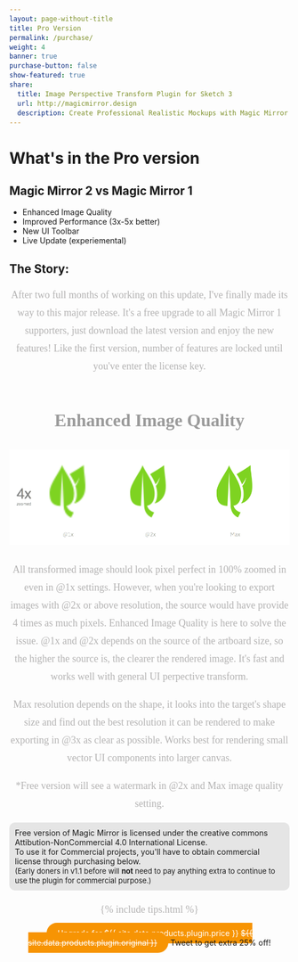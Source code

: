 ```yaml
---
layout: page-without-title
title: Pro Version
permalink: /purchase/
weight: 4
banner: true
purchase-button: false
show-featured: true
share:
  title: Image Perspective Transform Plugin for Sketch 3
  url: http://magicmirror.design
  description: Create Professional Realistic Mockups with Magic Mirror 2
---
```


<style type="text/css">
  	h3 {
  		/* 1. Download the plug: */
  		font-family: Asap-Regular;
  		font-size: 32px;
  		color: #9B9B9B;
  		line-height: 42px;
  		margin-top: 60px;
  		text-align: center;
  	}
  	p {
		font-family: Asap-Regular;
		font-size: 18px;
		color: #B3B2B2;
		line-height: 32px;
		text-align: center;
  	}
	.purchase-button
	{
	    color: #fff !important;
		background-color: #F79403;
		padding: 10px 20px 10px 20px;
		border-radius: 20px;
		text-decoration: none !important;
	}

	.custom-button-nav
	{
		margin: 0 0px 0 10px;
	}

	.fourth-block
	{
		width: 100%;
		background-color: #E5E5E5;
		border-radius: 10px;
	}

	.fourth-block-center
	{
		padding: 10px 10px 10px 10px;
	}

	.fourth-block-center span
	{
		font-size: 13px;
	}

	.fourth-block-center span span
	{
		font-weight: bold;
	}

	.fifth-block
	{
		background-color: #FFF7D0;
		width:100%;
		border-radius: 10px;
	}

	.fifth-first
	{
		float: left;
		width: 30%;
		padding: 0 15px 0 15px;
		text-align: center;
	}

	.fifth-second
	{
		float: left;
		width: 30%;
		padding: 0 20px 0 0px;
	}

	.sixth-block
	{
		width: 100%;
		text-align: center;
	}

	.seventh-block
	{
		width: 100%;
		background-color: #FAFAFA;
	}

	.seventh-first
	{
		width: 23%;
		float: left;
	}

	.seventh-second
	{
		width: 23%;
		float: left;
		padding: 0 15px 0 0;
	}

	.seventh-third
	{
		width: 23%;
		float: left;
		padding: 0 0px 0 10px;
	}

	.seventh-fourth
	{
		width: 23%;
		float: right;
	}


</style>

# What's in the Pro version

## Magic Mirror 2 vs Magic Mirror 1

- Enhanced Image Quality
- Improved Performance (3x-5x better)
- New UI Toolbar
- Live Update (experiemental)

## The Story:

After two full months of working on this update, I've finally made its way to this major release. It's a free upgrade to all Magic Mirror 1 supporters, just download the latest version and enjoy the new features! Like the first version, number of features are locked until you've enter the license key.


### Enhanced Image Quality

![](/images/enhanced-image-quality.png)

All transformed image should look pixel perfect in 100% zoomed in even in @1x settings.
However, when you're looking to export images with @2x or above resolution, the source would have provide 4 times as much pixels.
Enhanced Image Quality is here to solve the issue.
@1x and @2x depends on the source of the artboard size, so the higher the source is, the clearer the rendered image. It's fast and works well with general UI perpective transform.

Max resolution depends on the shape, it looks into the target's shape size and find out the best resolution it can be rendered to make exporting in @3x as clear as possible. Works best for rendering small vector UI components into larger canvas.

*Free version will see a watermark in @2x and Max image quality setting.

<div class="fourth-block">
	<div class="fourth-block-center">
		Free version of Magic Mirror is licensed under the creative commons Attibution-NonCommercial 4.0 International License.
		<br>
		To use it for Commercial projects, you'll have to obtain commercial license through purchasing below.
		<br>
		<span>
			(Early doners in v1.1 before will <span>not</span> need to pay anything extra to continue to use the plugin for commercial purpose.)
		</span>
	</div>
</div>
<div class="py2 clear"></div>

{% include tips.html %}

<div class="py2 clear"></div>

<div class="sixth-block">
	<a href="/proceed-to-purchase/" id="proceed-to-purchase" identifier="proceed-to-purchase-tips" class="purchase-button">Upgrade for ${{ site.data.products.plugin.price }} <s>${{ site.data.products.plugin.original }}</s></a>
  <span id="tweet-text" class="px2">Tweet to get extra 25% off!</span>
</div>
<br>
<br><br>
